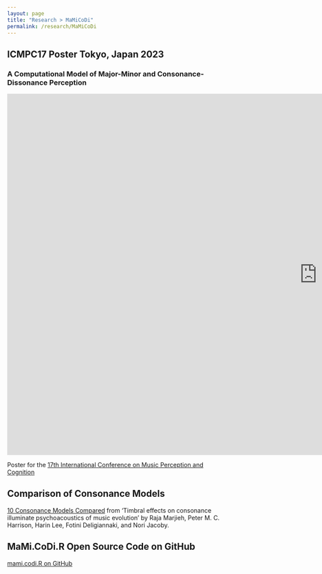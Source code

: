 ```yaml
---
layout: page
title: "Research > MaMiCoDi"
permalink: /research/MaMiCoDi
---
```


## ICMPC17 Poster Tokyo, Japan 2023

### A Computational Model of Major-Minor and Consonance-Dissonance Perception

<iframe src="https://docs.google.com/presentation/d/e/2PACX-1vRY-20NtVFdznYj2fkgJp59ltoo5Y2MmXfUZtkw0KPVIb4XQDWIdG2Vnd_itxSS341EDGu4jd2vZ1dn/embed?start=false&loop=false&delayms=60000" frameborder="0" width="1440" height="839" allowfullscreen="true" mozallowfullscreen="true" webkitallowfullscreen="true"></iframe>  
    
Poster for the [17th International Conference on Music Perception and Cognition](https://jsmpc.org/ICMPC17/)
    
## Comparison of Consonance Models

[10 Consonance Models Compared](https://homeymusic.gitlab.io/timbre-and-consonance-paper/supplementary.html) from ‘Timbral effects on consonance illuminate psychoacoustics of music evolution’ by Raja Marjieh, Peter M. C. Harrison, Harin Lee, Fotini Deligiannaki, and Nori Jacoby.

## MaMi.CoDi.R Open Source Code on GitHub

[mami.codi.R on GitHub](https://github.com/homeymusic/mami.codi.R)
